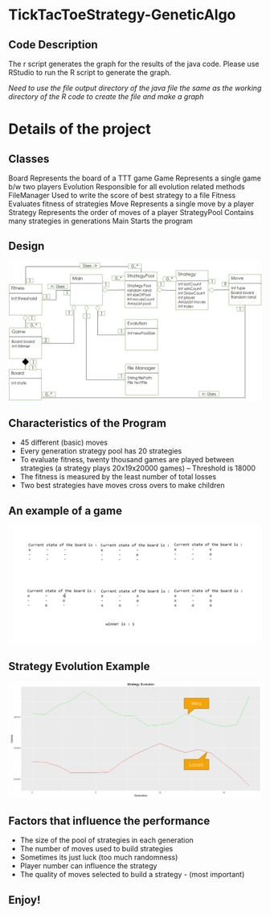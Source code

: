 # TickTacToeStrategy-GeneticAlgo


## Code Description
The r script generates the graph for the results of the java code.
Please use RStudio to run the R script to generate the graph.

*Need to use the file output directory of the java file the same as the working directory of the R code to create the file and make a graph*

# Details of the project

## Classes
Board 				Represents the board of a TTT game
Game				Represents a single game b/w two players
Evolution			Responsible for all evolution related methods
FileManager		Used to write the score of best strategy to a file
Fitness				Evaluates fitness of strategies
Move				Represents a single move by a player
Strategy				Represents the order of moves of a player
StrategyPool		Contains many strategies in generations
Main				Starts the program

## Design
![alt text](https://github.com/asalahuddin90/TickTacToeStrategy-GeneticAlgo/blob/main/Architecture.jpg?raw=true)

## Characteristics of the Program
- 45 different (basic) moves
- Every generation strategy pool has 20 strategies
- To evaluate fitness, twenty thousand games are played between strategies (a strategy plays 20x19x20000 games) – Threshold is 18000
- The fitness is measured by the least number of total losses
- Two best strategies have moves cross overs to make children

## An example of a game
![alt text](https://github.com/asalahuddin90/TickTacToeStrategy-GeneticAlgo/blob/main/Game%20Example.jpg?raw=true)

## Strategy Evolution Example
![alt text](https://github.com/asalahuddin90/TickTacToeStrategy-GeneticAlgo/blob/main/StrategyEvolutionExample.jpg?raw=true)

## Factors that influence the performance
- The size of the pool of strategies in each generation
- The number of moves used to build strategies
- Sometimes its just luck (too much randomness)
- Player number can influence the strategy
- The quality of moves selected to build a strategy  - (most important)

## Enjoy!
